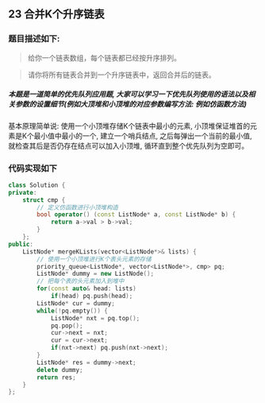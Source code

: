 ## 23 合并K个升序链表
### 题目描述如下:
> 给你一个链表数组，每个链表都已经按升序排列。

> 请你将所有链表合并到一个升序链表中，返回合并后的链表。

##### 本题是一道简单的优先队列应用题, 大家可以学习一下优先队列使用的语法以及相关参数的设置细节(例如大顶堆和小顶堆的对应参数编写方法: 例如仿函数方法)

基本原理简单说: 使用一个小顶堆存储K个链表中最小的元素, 小顶堆保证堆首的元素是K个最小值中最小的一个, 建立一个哨兵结点, 之后每弹出一个当前的最小值, 就检查其后是否仍存在结点可以加入小顶堆, 循环直到整个优先队列为空即可。

### 代码实现如下
``` C++
class Solution {
private:
    struct cmp {
        // 定义仿函数进行小顶堆构造
        bool operator() (const ListNode* a, const ListNode* b) {
            return a->val > b->val;
        }
    };
public:
    ListNode* mergeKLists(vector<ListNode*>& lists) {
        // 使用一个小顶堆进行K个表头元素的存储
        priority_queue<ListNode*, vector<ListNode*>, cmp> pq;
        ListNode* dummy = new ListNode();
        // 把每个表的头元素加入到堆中
        for(const auto& head: lists) 
            if(head) pq.push(head);
        ListNode* cur = dummy;
        while(!pq.empty()) {
            ListNode* nxt = pq.top();
            pq.pop();
            cur->next = nxt;
            cur = cur->next;
            if(nxt->next) pq.push(nxt->next);
        }
        ListNode* res = dummy->next;
        delete dummy;
        return res;
    }
};
```